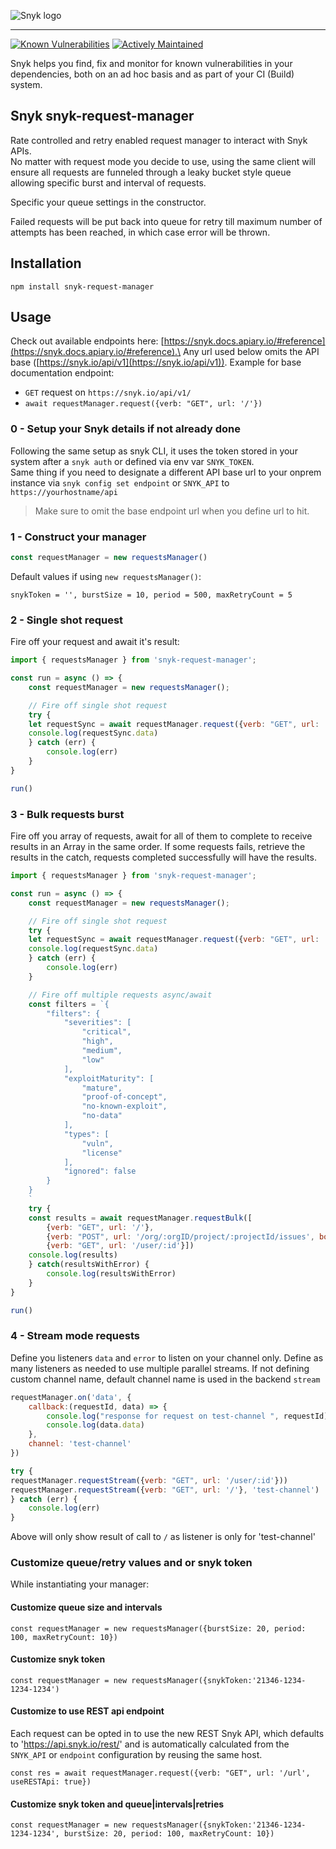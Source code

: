 ![Snyk logo](https://snyk.io/style/asset/logo/snyk-print.svg)

***

[![Known Vulnerabilities](https://snyk.io/test/github/snyk-tech-services/snyk-request-manager/badge.svg)](https://snyk.io/test/github/snyk-tech-services/snyk-request-manager)
[![Actively Maintained](https://img.shields.io/badge/Maintenance%20Level-Actively%20Maintained-green.svg)](https://gist.github.com/cheerfulstoic/d107229326a01ff0f333a1d3476e068d)

Snyk helps you find, fix and monitor for known vulnerabilities in your dependencies, both on an ad hoc basis and as part of your CI (Build) system.

## Snyk snyk-request-manager

Rate controlled and retry enabled request manager to interact with Snyk APIs.\
No matter with request mode you decide to use, using the same client will ensure all requests are funneled through a leaky bucket style queue allowing specific burst and interval of requests.

Specific your queue settings in the constructor.

Failed requests will be put back into queue for retry till maximum number of attempts has been reached, in which case error will be thrown.

## Installation

`npm install snyk-request-manager`

## Usage

Check out available endpoints here: [https://snyk.docs.apiary.io/#reference](https://snyk.docs.apiary.io/#reference).\
Any url used below omits the API base ([https://snyk.io/api/v1](https://snyk.io/api/v1)).
Example for base documentation endpoint:
* `GET` request on `https://snyk.io/api/v1/`
* `await requestManager.request({verb: "GET", url: '/'})`

### 0 - Setup your Snyk details if not already done

Following the same setup as snyk CLI, it uses the token stored in your system after a `snyk auth` or defined via env var `SNYK_TOKEN`.
\
Same thing if you need to designate a different API base url to your onprem instance via `snyk config set endpoint` or `SNYK_API` to `https://yourhostname/api`

>Make sure to omit the base endpoint url when you define url to hit.

### 1 - Construct your manager

```js
const requestManager = new requestsManager()
```

Default values if using `new requestsManager()`:

```
snykToken = '', burstSize = 10, period = 500, maxRetryCount = 5
```

### 2 - Single shot request

Fire off your request and await it's result:

```js
import { requestsManager } from 'snyk-request-manager';

const run = async () => {
    const requestManager = new requestsManager();

    // Fire off single shot request
    try {
    let requestSync = await requestManager.request({verb: "GET", url: '/url'})
    console.log(requestSync.data)
    } catch (err) {
        console.log(err)
    }
}

run()
```

### 3 - Bulk requests burst

Fire off you array of requests, await for all of them to complete to receive results in an Array in the same order.
If some requests fails, retrieve the results in the catch, requests completed successfully will have the results.

```js
import { requestsManager } from 'snyk-request-manager';

const run = async () => {
    const requestManager = new requestsManager();

    // Fire off single shot request
    try {
    let requestSync = await requestManager.request({verb: "GET", url: '/url'})
    console.log(requestSync.data)
    } catch (err) {
        console.log(err)
    }

    // Fire off multiple requests async/await
    const filters = `{
        "filters": {
            "severities": [
                "critical",
                "high",
                "medium",
                "low"
            ],
            "exploitMaturity": [
                "mature",
                "proof-of-concept",
                "no-known-exploit",
                "no-data"
            ],
            "types": [
                "vuln",
                "license"
            ],
            "ignored": false
        }
    }
    `
    try {
    const results = await requestManager.requestBulk([
        {verb: "GET", url: '/'},
        {verb: "POST", url: '/org/:orgID/project/:projectId/issues', body: filters },
        {verb: "GET", url: '/user/:id'}])
    console.log(results)
    } catch(resultsWithError) {
        console.log(resultsWithError)
    }
}

run()
```

### 4 - Stream mode requests

Define you listeners `data` and `error` to listen on your channel only.
Define as many listeners as needed to use multiple parallel streams.
If not defining custom channel name, default channel name is used in the backend `stream`

```js
requestManager.on('data', {
    callback:(requestId, data) => {
        console.log("response for request on test-channel ", requestId)
        console.log(data.data)
    },
    channel: 'test-channel'
})

try {
requestManager.requestStream({verb: "GET", url: '/user/:id'}))
requestManager.requestStream({verb: "GET", url: '/'}, 'test-channel')
} catch (err) {
    console.log(err)
}
```

Above will only show result of call to `/` as listener is only for 'test-channel'


### Customize queue/retry values and or snyk token

While instantiating your manager:

#### Customize queue size and intervals

```
const requestManager = new requestsManager({burstSize: 20, period: 100, maxRetryCount: 10})
```

#### Customize snyk token

```
const requestManager = new requestsManager({snykToken:'21346-1234-1234-1234')
```


#### Customize to use REST api endpoint

Each request can be opted in to use the new REST Snyk API, which defaults to 'https://api.snyk.io/rest/' and is automatically calculated from the `SNYK_API` or `endpoint` configuration by reusing the same host.
```
const res = await requestManager.request({verb: "GET", url: '/url', useRESTApi: true})
```


#### Customize snyk token and queue|intervals|retries

```
const requestManager = new requestsManager({snykToken:'21346-1234-1234-1234', burstSize: 20, period: 100, maxRetryCount: 10})
```

